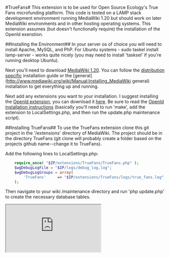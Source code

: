 #TrueFans#
This extension is to be used for Open Source Ecology's True Fans microfunding platform. This code is tested on a LAMP stack development environment running MediaWiki 1.20 but should work on later MediaWiki environments and in other hosting operating systems. This extension assumes (but doesn't functionally require) the installation of the OpenId exenstion.

##Installing the Environment##
In your server os of choice you will need to install Apache, MySQL, and PhP. For Ubuntu systems - sudo taskel install lamp-server - works quite nicely (you may need to install 'tasksel' if you're running desktop Ubuntu). 

Next you'll need to download [MediaWiki 1.20](http://download.wikimedia.org/mediawiki/1.20/mediawiki-1.20.2.tar.gz). You can follow the [distribution specific](http://www.mediawiki.org/wiki/Manual:Installation_guide) installation guide or the [general](http://www.mediawiki.org/wiki/Manual:Installing_MediaWiki general) installation to get everything up and running. 

Next add any extensions you want to your installation. I suggest installing the  [OpenId extension](http://www.mediawiki.org/wiki/Extension:OpenID), you can download it [here](http://www.mediawiki.org/wiki/Special:ExtensionDistributor/OpenID). Be sure to read the [OpenId installation instructions](http://www.mediawiki.org/wiki/Extension:OpenID#Installation) (basically you'll need to run 'make', add the extension to LocalSettings.php, and then run the update.php maintenance script). 

##Installing TrueFans##
To use the TrueFans extension clone this git project in the '/extensions' directory of MediaWiki. The project should be in the directory TrueFans (git clone will probably create a folder based on the projects github name--change it to TrueFans).

Add the following lines to LocalSettings.php:

```php
	require_once( "$IP/extensions/TrueFans/TrueFans.php" );
	$wgDebugLogFile = "$IP/logs/debug_log.log";
	$wgDebugLogGroups = array(
		'TrueFans'     => "$IP/extensions/TrueFans/logs/true_fans.log",
	);
```

Then navigate to your wiki /maintenance directory and run 'php update.php' to create the necessary database tables. 

<iframe src="http://www.youtube.com/watch?v=Rhv8iOY08TY">Hey</iframe>
